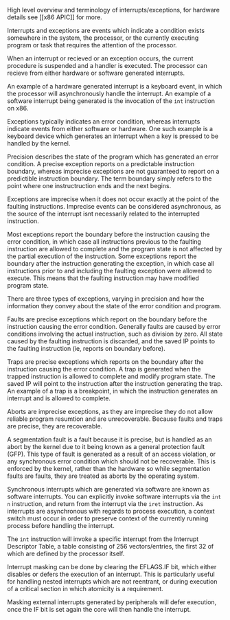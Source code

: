 High level overview and terminology of interrupts/exceptions, for hardware details see [[x86 APIC]] for more.

Interrupts and exceptions are events which indicate a condition exists somewhere in the system, the processor, or the currently executing program or task that requires the attention of the processor.

When an interrupt or recieved or an exception occurs, the current procedure is suspended and a handler is executed. The processor can recieve from either hardware or software generated interrupts. 

An example of a hardware generated interrupt is a keyboard event, in which the processor will asynchronously handle the interrupt. An example of a software interrupt being generated is the invocation of the `int` instruction on x86.

Exceptions typically indicates an error condition, whereas interrupts indicate events from either software or hardware. One such example is a keyboard device which generates an interrupt when a key is pressed to be handled by the kernel.

Precision describes the state of the program which has generated an error condition. A precise exception reports on a predictable instruction boundary, whereas imprecise exceptions are not guaranteed to report on a predictible instruction boundary. The term boundary simply refers to the point where one instructruction ends and the next begins.

Exceptions are imprecise when it does not occur exactly at the point of the faulting instructions. Imprecise events can be considered asynchronous, as the source of the interrupt isnt necessarily related to the interrupted instruction.

Most exceptions report the boundary before the instruction causing the error condition, in which case all instructions previous to the faulting instruction are allowed to complete and the program state is not affected by the partial execution of the instruction. Some exceptions report the boundary after the instruction generating the exception, in which case all instructions prior to and including the faulting exception were allowed to execute. This means that the faulting instruction may have modified program state.

There are three types of exceptions, varying in precision and how the information they convey about the state of the error condition and program.

Faults are precise exceptions which report on the boundary before the instruction causing the error condition. Generally faults are caused by error conditions involving the actual instruction, such as division by zero. All state caused by the faulting instruction is discarded, and the saved IP points to the faulting instruction (ie, reports on boundary before).

Traps are precise exceptions which reports on the boundary after the instruction causing the error condition. A trap is generated when the trapped instruction is allowed to complete and modify program state. The saved IP will point to the instruction after the instruction generating the trap. An example of a trap is a breakpoint, in which the instruction generates an interrupt and is allowed to complete.

Aborts are imprecise exceptions, as they are imprecise they do not allow reliable program resumtion and are unrecoverable. Because faults and traps are precise, they are recoverable.

A segmentation fault is a fault because it is precise, but is handled as an abort by the kernel due to it being known as a general protection fault (GFP). This type of fault is generated as a result of an access violation, or any synchronous error condition which should not be recoverable. This is enforced by the kernel, rather than the hardware so while segmentation faults are faults, they are treated as aborts by the operating system.

Synchronous interrupts which are generated via software are known as software interrupts. You can explicitly invoke software interrupts via the `int n` instruction, and return from the interrupt via the `iret` instruction. As interrupts are asynchronous with regards to process execution, a context switch must occur in order to preserve context of the currently running process before handling the interrupt.

The `int` instruction will invoke a specific interrupt from the Interrupt Descriptor Table, a table consisting of 256 vectors/entries, the first 32 of which are defined by the processor itself.

Interrupt masking can be done by clearing the EFLAGS.IF bit, which either disables or defers the execution of an interrupt. This is particularly useful for handling nested interrupts which are not reentrant, or during execution of a critical section in which atomicity is a requirement.

Masking external interrupts generated by peripherals will defer execution, once the IF bit is set again the core will then handle the interrupt.